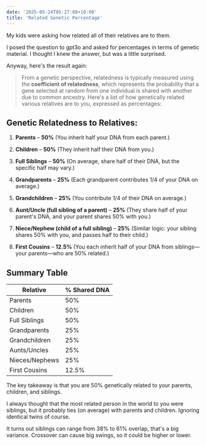 ```yaml
---
date: '2025-05-24T05:27:08+10:00'
title: 'Related Genetic Percentage'
---
```


My kids were asking how related all of their relatives are to them.

I posed the question to gpt3o and asked for percentages in terms of genetic material. I thought I knew the answer, but was a little surprised.

Anyway, here's the result again:

> From a genetic perspective, relatedness is typically measured using the **coefficient of relatedness**, which represents the probability that a gene selected at random from one individual is shared with another due to common ancestry. Here's a list of how genetically related various relatives are to you, expressed as percentages:


## Genetic Relatedness to Relatives:

1. **Parents** – **50%**
   (You inherit half your DNA from each parent.)

2. **Children** – **50%**
   (They inherit half their DNA from you.)

3. **Full Siblings** – **50%**
   (On average, share half of their DNA, but the specific half may vary.)

4. **Grandparents** – **25%**
   (Each grandparent contributes 1/4 of your DNA on average.)

5. **Grandchildren** – **25%**
   (You contribute 1/4 of their DNA on average.)

6. **Aunt/Uncle (full sibling of a parent)** – **25%**
   (They share half of your parent's DNA, and your parent shares 50% with you.)

7. **Niece/Nephew (child of a full sibling)** – **25%**
   (Similar logic: your sibling shares 50% with you, and passes half to their child.)

8. **First Cousins** – **12.5%**
   (You each inherit half of your DNA from siblings—your parents—who are 50% related.)

## Summary Table

| Relative       | % Shared DNA |
| -------------- | ------------ |
| Parents        | 50%          |
| Children       | 50%          |
| Full Siblings  | 50%          |
| Grandparents   | 25%          |
| Grandchildren  | 25%          |
| Aunts/Uncles   | 25%          |
| Nieces/Nephews | 25%          |
| First Cousins  | 12.5%        |


The key takeaway is that you are 50% genetically related to your parents, children, and siblings.

I always thought that the most related person in the world to you were siblings, but it probably ties (on average) with parents and children. Ignoring identical twins of course.

It turns out siblings can range from 38% to 61% overlap, that's a big variance. Crossover can cause big swings, so it could be higher or lower.